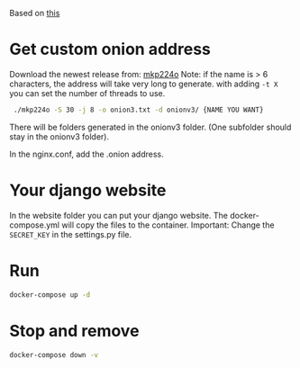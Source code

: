 Based on [this](https://devedge.github.io/2021-02-05/deploying-a-website-to-tor-with-docker-compose/)

# Get custom onion address
Download the newest release from: [mkp224o](https://github.com/cathugger/mkp224o/releases)
Note: if the name is > 6 characters, the address will take very long to generate.
with adding `-t X` you can set the number of threads to use.
```bash
 ./mkp224o -S 30 -j 8 -o onion3.txt -d onionv3/ {NAME YOU WANT}
```
There will be folders generated in the onionv3 folder. (One subfolder should stay in the onionv3 folder).

In the nginx.conf, add the .onion address.


# Your django website
In the website folder you can put your django website. The docker-compose.yml will copy the files to the container.
Important: Change the `SECRET_KEY` in the settings.py file.

# Run
```bash
docker-compose up -d
```

# Stop and remove
```bash
docker-compose down -v
```
